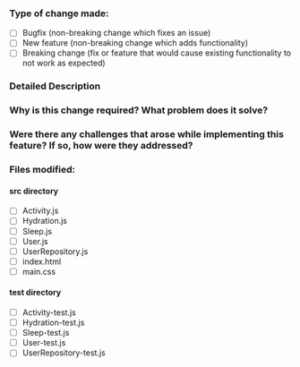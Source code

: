 ### Type of change made:
- [ ] Bugfix (non-breaking change which fixes an issue)
- [ ] New feature (non-breaking change which adds functionality)
- [ ] Breaking change (fix or feature that would cause existing functionality to not work as expected)

### Detailed Description

### Why is this change required? What problem does it solve?

### Were there any challenges that arose while implementing this feature? If so, how were they addressed?

### Files modified:
#### src directory
  - [ ] Activity.js
  - [ ] Hydration.js
  - [ ] Sleep.js
  - [ ] User.js
  - [ ] UserRepository.js
  - [ ] index.html
  - [ ] main.css
#### test directory
  - [ ] Activity-test.js
  - [ ] Hydration-test.js
  - [ ] Sleep-test.js
  - [ ] User-test.js
  - [ ] UserRepository-test.js
